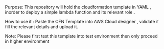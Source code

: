Purpose:
This repository will hold the cloudformation template in YAML , inorder to deploy a simple lambda function and its relevant role .


How to use it :
Paste the CFN Template into AWS Cloud designer , validate it fill the relevant details and upload it.

Note: 
Please first test this template into test environment then only proceed in higher environment
